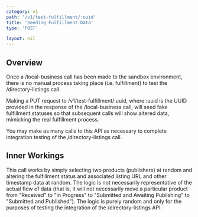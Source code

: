 ```yaml
---
category: v1
path: '/v1/test-fulfillment/:uuid'
title: 'Seeding Fulfillment Data'
type: 'POST'

layout: nil
---
```


## Overview

Once a /local-business call has been made to the sandbox environment, there is no manual process taking place (i.e. fulfillment) to test the /directory-listings call.

Making a PUT request to /v1/test-fulfillment/:uuid, where :uuid is the UUID provided in the response of the /local-business call, will seed fake fulfillment statuses so that subsequent calls will show altered data, mimicking the real fulfillment process.

You may make as many calls to this API as necessary to complete integration testing of the /directory-listings call.

## Inner Workings

This call works by simply selecting two products (publishers) at random and altering the fulfillment status and associated listing URL and other timestamp data at random. The logic is not necessarily representative of the actual flow of data (that is, it will not necessarily move a particular product from "Received" to "In Progress" to "Submitted and Awaiting Publishing" to "Submitted and Published"). The logic is purely random and only for the purposes of testing the integration of the /directory-listings API.
